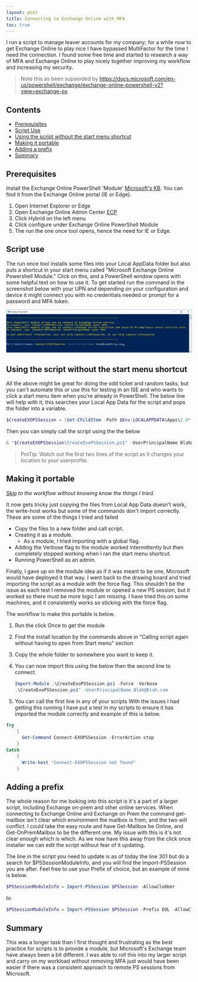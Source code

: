 ```yaml
---
layout: post
title: Connecting to Exchange Online with MFA
toc: true
---
```


I run a script to manage leaver accounts for my company; for a while now to get Exchange Online to play nice I have bypassed MultiFactor for the time I need the connection. I found some free time and started to research a way of MFA and Exchange Online to play nicely together improving my workflow and increasing my security.  

> Note this as been supserded by <https://docs.microsoft.com/en-us/powershell/exchange/exchange-online-powershell-v2?view=exchange-ps>

## Contents

* [Prerequisites](#Prerequisites)
* [Script Use](#UsingScript)
* [Using the script without the start menu shortcut](#NoStartMenu)
* [Making it portable](#portable)
* [Adding a prefix](#prefix)
* [Summary](#Summary)

## <a name="Prerequisites"> </a> Prerequisites

Install the Exchange Online PowerShell 'Module' [Microsoft's KB](https://docs.microsoft.com/en-us/powershell/exchange/exchange-online/connect-to-exchange-online-powershell/mfa-connect-to-exchange-online-powershell?view=exchange-ps). You can find it from the Exchange Online portal (IE or Edge).

1. Open Internet Explorer or Edge
1. Open Exchange Online Admin Center [ECP](https://outlook.office365.com/ecp) 
1. Click Hybrid on the left menu
1. Click configure under Exchange Online PowerShell Module
1. The run the one once tool opens, hence the need for IE or Edge. 

## <a name="UsingScript"> </a>Script use

The run once tool installs some files into your Local AppData folder but also puts a shortcut in your start menu called "Microsoft Exchange Online Powershell Module." Click on this, and a PowerShell window opens with some helpful text on how to use it. To get started run the command in the screenshot below with your UPN and depending on your configuration and device it might connect you with no credentials needed or prompt for a password and MFA token.

![PowerShell screenshot](/images/2019-3-17-Exchange-PSREmote1.png "PowerShell screenshot")

## <a name="NoStartMenu"></a> Using the script without the start menu shortcut

All the above might be great for doing the odd ticket and random tasks, but you can't automate this or use this for testing in an ISE and who wants to click a start menu item when you're already in PowerShell.
The below line will help with it; this searches your Local App Data for the script and pops the folder into a variable.

```powershell
$CreateEXOPSSession = (Get-ChildItem -Path $Env:LOCALAPPDATA\Apps\2.0*  -Filter CreateExoPSSession.ps1 -Recurse -ErrorAction SilentlyContinue -Force | Select -Last 1).DirectoryName
```

Then you can simply call the script using the the below

```powershell
& "$CreateEXOPSSession\CreateExoPSSession.ps1" -UserPrincipalName Blah@blah.com
```

> ProTip: Watch out the first two lines of the script as it changes your location to your userprofile.

## <a name="portable" ></a> Making it portable

*[Skip](#workflow) to the workflow without knowing know the things I tried.*

It now gets tricky just copying the files from Local App Data doesn't work, the write-host works but some of the commands don't import correctly.
These are some of the things I tried and failed

* Copy the files to a new folder and call script.
* Creating it as a module.
    * As a module, I tried importing with a global flag.
* Adding the Verbose flag to the module worked intermittently but then completely stopped working when I ran the start menu shortcut.
* Running PowerShell as an admin.

Finally, I gave up on the module idea as if it was meant to be one, Microsoft would have deployed it that way. I went back to the drawing board and tried importing the script as a module with the force flag.  This shouldn't be the issue as each test I removed the module or opened a new PS session, but it worked so there must be more logic I am missing. I have tried this on some machines, and it consistently works so sticking with the force flag.

<a name="workflow"></a>The workflow to make this portable is below.

1. Run the click Once to get the module
2. Find the install location by the commands above in "Calling script again without having to open from Start menu" section
3. Copy the whole folder to somewhere you want to keep it.
4. You can now import this using the below then the second line to connect.

    ```powershell
    Import-Module .\CreateExoPSSession.ps1 -Force -Verbose
    .\CreateExoPSSession.ps1" -UserPrincipalName Blah@blah.com
    ```

5. You can call the first line in any of your scripts
With the issues I had getting this running I have put a test in my scripts to ensure it has imported the module correctly and example of this is below.

```powershell
Try
    {
      Get-Command Connect-EXOPSSession -ErrorAction stop
    }
Catch
    {
      Write-host "Connect-EXOPSSession not found"
    }
```

## <a name="prefix"></a> Adding a prefix

The whole reason for me looking into this script is it's a part of a larger script, including Exchange on-prem and other online services. When connecting to Exchange Online and Exchange on Prem the command get-mailbox isn't clear which environment the mailbox is from, and the two will conflict. I could take the easy route and have Get-Mailbox be Online, and Get-OnPremMailbox to be the different one. My issue with this is it's not clear enough which is which. As we now have this away from the click once installer we can edit the script without fear of it updating.

The line in the script you need to update is as of today the line 301 but do a search for $PSSessionModuleInfo, and you will find the Import-PSSession you are after. Feel free to use your Prefix of choice, but an example of mine is below.

```powershell
$PSSessionModuleInfo = Import-PSSession $PSSession -AllowClobber
```

to

```powershell
$PSSessionModuleInfo = Import-PSSession $PSSession -Prefix EOL -AllowClobber
```

## <a name="Summary"> </a> Summary

This was a longer task than I first thought and frustrating as the best practice for scripts is to provide a module, but Microsoft's Exchange team have always been a bit different. I was able to roll this into my larger script and carry on my workload without removing MFA just would have been easier if there was a consistent approach to remote PS sessions from Microsoft.
